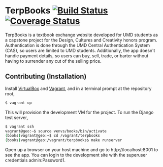 TerpBooks [![Build Status](https://travis-ci.org/xjtian/TerpBooks.svg?branch=master)](https://travis-ci.org/xjtian/TerpBooks) [![Coverage Status](https://coveralls.io/repos/xjtian/TerpBooks/badge.png?branch=master)](https://coveralls.io/r/xjtian/TerpBooks?branch=master)
=========

TerpBooks is a textbook exchange website developed for UMD students as a capstone project for the Design, Cultures and Creativity honors program. Authentication is done through the UMD Central Authentication System (CAS), so users are limited to UMD students. Additionally, the app doesn't handle payment details, so users can buy, sell, trade, or barter without having to surrender any cut of the selling price.

Contributing (Installation)
---------------------------

Install [VirtualBox](https://www.virtualbox.org) and [Vagrant](http://www.vagrantup.com), and in a terminal prompt at the repository root,

```sh
$ vagrant up
```

This will provision the development VM for the project. To run the Django test server,

```sh
$ vagrant ssh
vagrant@geo:~$ source venvs/books/bin/activate
(books)vagrant@geo:~$ cd /vagrant/terpbooks
(books)vagrant@geo:/vagrant/terpbooks$ make runserver
```

Open up a browser on your host machine and go to http://localhost:8001 to see the app. You can login to the development site with the superuser credentials admin:Password1.

